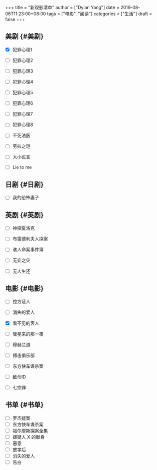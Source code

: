 +++
title = "新观影清单"
author = ["Dylan Yang"]
date = 2019-08-06T11:23:00+08:00
tags = ["电影", "阅读"]
categories = ["生活"]
draft = false
+++

## 美剧 {#美剧}

-   [X] 犯罪心理1
-   [ ] 犯罪心理2
-   [ ] 犯罪心理3
-   [ ] 犯罪心理4
-   [ ] 犯罪心理5
-   [ ] 犯罪心理6
-   [ ] 犯罪心理7
-   [ ] 犯罪心理8
-   [ ] 不死法医
-   [ ] 劳拉之谜
-   [ ] 大小谎言
-   [ ] Lie to me


## 日剧 {#日剧}

-   [ ] 我的恐怖妻子


## 英剧 {#英剧}

-   [ ] 神探夏洛克
-   [ ] 布雷德利夫人探案
-   [ ] 骇人命案事件簿
-   [ ] 无妄之灾
-   [ ] 无人生还


## 电影 {#电影}

-   [ ] 控方证人
-   [ ] 消失的爱人
-   [X] 看不见的客人
-   [ ] 彗星来的那一夜
-   [ ] 穆赫兰道
-   [ ] 搏击俱乐部
-   [ ] 东方快车谋杀案
-   [ ] 致命ID
-   [ ] 七宗罪


## 书单 {#书单}

-   [ ] 罗杰疑案
-   [ ] 东方快车谋杀案
-   [ ] 福尔摩斯探案全集
-   [ ] 嫌疑人 X 的献身
-   [ ] 恶意
-   [ ] 放学后
-   [ ] 消失的爱人
-   [ ] 告白
